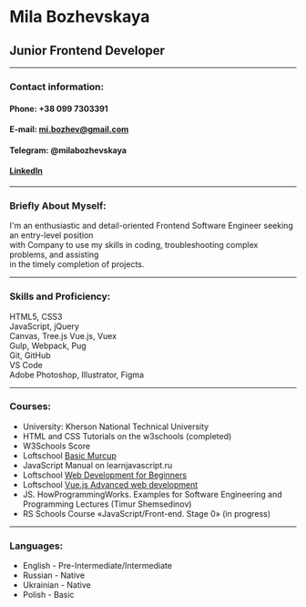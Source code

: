 # Mila Bozhevskaya  
## Junior Frontend Developer
**********************
### **Contact information:**  
#### **Phone:** +38 099 7303391  
#### **E-mail:** mi.bozhev@gmail.com  
#### **Telegram:** @milabozhevskaya  
#### [LinkedIn](https://www.linkedin.com/in/mila-bozhevskaya-63a27919a/)  
**********************  
### **Briefly About Myself:**  
I'm an enthusiastic and detail-oriented Frontend Software Engineer seeking an entry-level position  
with Company to use my skills in coding, troubleshooting complex problems, and assisting  
in the timely completion of projects.
**********************  
### **Skills and Proficiency:**  
HTML5, CSS3  
JavaScript, jQuery  
Canvas, Tree.js
Vue.js, Vuex  
Gulp, Webpack, Pug  
Git, GitHub  
VS Code  
Adobe Photoshop, Illustrator, Figma  
**********************  
### **Courses:**  
+ University: Kherson National Technical University  
+ HTML and CSS Tutorials on the w3schools (completed)  
+ W3Schools Score  
+ Loftschool [Basic Murcup](https://loftschool.com/diploma/IM1564666083/en/pdf)  
+ JavaScript Manual on learnjavascript.ru  
+ Loftschool [Web Development for Beginners](https://loftschool.com/diploma/PM1570104832/en/pdf)  
+ Loftschool [Vue.js Advanced web development](https://loftschool.com/diploma/RY1573803341/en/pdf)  
+ JS. HowProgrammingWorks. Examples for Software Engineering and Programming Lectures (Timur Shemsedinov)  
+ RS Schools Course «JavaScript/Front-end. Stage 0» (in progress)  
**********************  
### **Languages:**  
+ English - Pre-Intermediate/Intermediate   
+ Russian - Native  
+ Ukrainian - Native  
+ Polish - Basic  
